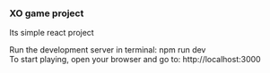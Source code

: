 ### XO game project

Its simple react project

Run the development server in terminal: npm run dev<br>
To start playing, open your browser and go to: http://localhost:3000
